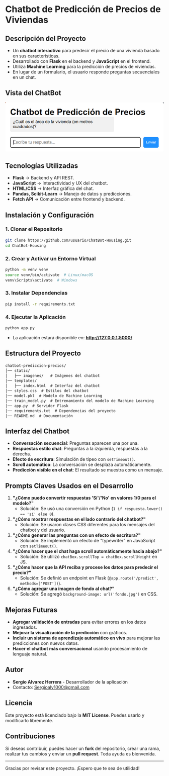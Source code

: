 
# Chatbot de Predicción de Precios de Viviendas

## Descripción del Proyecto
- Un **chatbot interactivo** para predecir el precio de una vivienda basado en sus características.
- Desarrollado con **Flask** en el backend y **JavaScript** en el frontend.
- Utiliza **Machine Learning** para la predicción de precios de viviendas.
- En lugar de un formulario, el usuario responde preguntas secuenciales en un chat.

## Vista del ChatBot
![Vista general](static/interfaz.png)

## Tecnologías Utilizadas
- **Flask** → Backend y API REST.
- **JavaScript** → Interactividad y UX del chatbot.
- **HTML/CSS** → Interfaz gráfica del chat.
- **Pandas, Scikit-Learn** → Manejo de datos y predicciones.
- **Fetch API** → Comunicación entre frontend y backend.

## Instalación y Configuración

### 1. Clonar el Repositorio
```bash
git clone https://github.com/usuario/ChatBot-Housing.git
cd ChatBot-Housing
```
### 2. Crear y Activar un Entorno Virtual
```bash
python -m venv venv
source venv/bin/activate  # Linux/macOS
venv\Scripts\activate  # Windows
```
### 3. Instalar Dependencias
```bash
pip install -r requirements.txt
```
### 4. Ejecutar la Aplicación
```bash
python app.py
```
- La aplicación estará disponible en: **http://127.0.0.1:5000/**

## Estructura del Proyecto
```plaintext
chatbot-prediccion-precios/
│── static/
│   ├── imagenes/   # Imágenes del chatbot
│── templates/
│   ├── index.html  # Interfaz del chatbot
│── styles.css  # Estilos del chatbot
│── model.pkl  # Modelo de Machine Learning
│── train_model.py  # Entrenamiento del modelo de Machine Learning
│── app.py  # Servidor Flask
│── requirements.txt  # Dependencias del proyecto
│── README.md  # Documentación
```

## Interfaz del Chatbot
- **Conversación secuencial**: Preguntas aparecen una por una.
- **Respuestas estilo chat**: Preguntas a la izquierda, respuestas a la derecha.
- **Efecto de escritura**: Simulación de tipeo con `setTimeout()`.
- **Scroll automático**: La conversación se desplaza automáticamente.
- **Predicción visible en el chat**: El resultado se muestra como un mensaje.

## Prompts Claves Usados en el Desarrollo
1. **"¿Cómo puedo convertir respuestas 'Sí'/'No' en valores 1/0 para el modelo?"**
   - Solución: Se usó una conversión en Python (`1 if respuesta.lower() == 'sí' else 0`).
2. **"¿Cómo mostrar respuestas en el lado contrario del chatbot?"**
   - Solución: Se usaron clases CSS diferentes para los mensajes del chatbot y del usuario.
3. **"¿Cómo generar las preguntas con un efecto de escritura?"**
   - Solución: Se implementó un efecto de "typewriter" en JavaScript con `setTimeout()`.
4. **"¿Cómo hacer que el chat haga scroll automáticamente hacia abajo?"**
   - Solución: Se utilizó `chatBox.scrollTop = chatBox.scrollHeight` en JS.
5. **"¿Cómo hacer que la API reciba y procese los datos para predecir el precio?"**
   - Solución: Se definió un endpoint en Flask (`@app.route('/predict', methods=['POST'])`).
6. **"¿Cómo agregar una imagen de fondo al chat?"**
   - Solución: Se agregó `background-image: url('fondo.jpg')` en CSS.

## Mejoras Futuras
- **Agregar validación de entradas** para evitar errores en los datos ingresados.
- **Mejorar la visualización de la predicción** con gráficos.
- **Incluir un sistema de aprendizaje automático en vivo** para mejorar las predicciones con nuevos datos.
- **Hacer el chatbot más conversacional** usando procesamiento de lenguaje natural.

## Autor
- **Sergio Alvarez Herrera** - Desarrollador de la aplicación
- Contacto: Sergioalv1000@gmail.com

## Licencia
Este proyecto está licenciado bajo la **MIT License**. Puedes usarlo y modificarlo libremente.

## Contribuciones
Si deseas contribuir, puedes hacer un **fork** del repositorio, crear una rama, realizar tus cambios y enviar un **pull request**. Toda ayuda es bienvenida.

---
Gracias por revisar este proyecto. ¡Espero que te sea de utilidad!
